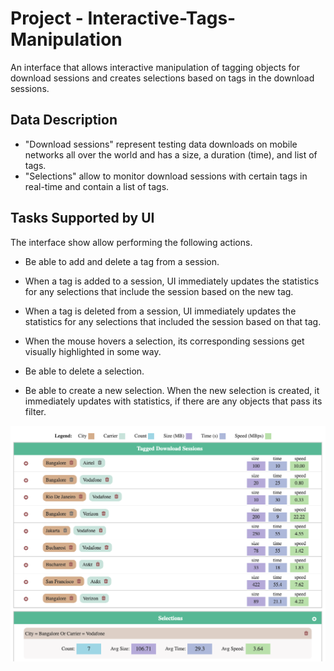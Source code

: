 # Project - Interactive-Tags-Manipulation
An interface that allows interactive manipulation of tagging objects for download sessions and creates selections based on tags in the download sessions.


## Data Description
 * "Download sessions" represent testing data downloads on mobile networks all over the world and has a size, a duration (time), and list of tags.
 * "Selections" allow to monitor download sessions with certain tags in real-time and contain a list of tags.


## Tasks Supported by UI


The interface show allow performing the following actions.
* Be able to add and delete a tag from a session.

* When a tag is added to a session, UI immediately updates the
statistics for any selections that include the session based on the
new tag.

* When a tag is deleted from a session, UI immediately updates the
statistics for any selections that included the session based on that
tag.

* When the mouse hovers a selection, its corresponding sessions get
visually highlighted in some way.

* Be able to delete a selection.

* Be able to create a new selection. When the new selection is created,
it immediately updates with statistics, if there are any objects that
pass its filter.

![Alt Text](img.png)


